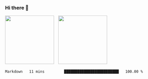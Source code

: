 ### Hi there 👋

<!--
**s1see/s1see** is a ✨ _special_ ✨ repository because its `README.md` (this file) appears on your GitHub profile.

Here are some ideas to get you started:

- 🔭 I’m currently working on ...
- 🌱 I’m currently learning ...
- 👯 I’m looking to collaborate on ...
- 🤔 I’m looking for help with ...
- 💬 Ask me about ...
- 📫 How to reach me: ...
- 😄 Pronouns: ...
- ⚡ Fun fact: ...
-->
<img src="https://github-readme-stats.vercel.app/api?username=s1see&count_private=true&show_icons=true&theme=vue" height="160">　<img src="https://github-readme-stats.vercel.app/api/top-langs/?username=s1see&layout=compact&theme=vue" height="160">
<!--START_SECTION:waka-->

```text
Markdown   11 mins         █████████████████████████   100.00 %
```

<!--END_SECTION:waka-->
